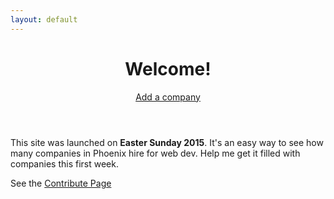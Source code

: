 ```yaml
---
layout: default
---
```


<header class="content-header">
    <h1>Welcome!</h1>
    <div class="actions">
        <a href="/add-company" class="button add-company">Add a company</a>
    </div>
</header>

This site was launched on **Easter Sunday 2015**. It's an easy way to see how many companies in Phoenix hire for web dev. Help me get it filled with companies this first week.

See the [Contribute Page](https://github.com/bradwestfall/webdevphoenix/blob/master/contribute.md)